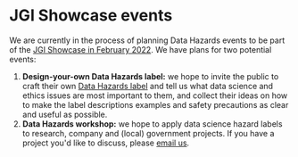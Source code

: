 # JGI Showcase events

We are currently in the process of planning Data Hazards events to be part of the [JGI Showcase in February 2022](https://bristol.ac.uk/golding/get-involved/showcase-2022/).
We have plans for two potential events:
1. __Design-your-own Data Hazards label:__ we hope to invite the public to craft their own [Data Hazards label](../materials/workshop/data-hazards) and tell us what data science and ethics issues are most important to them, and collect their ideas on how to make the label descriptions examples and safety precautions as clear and useful as possible.
2. __Data Hazards workshop:__ we hope to apply data science hazard labels to research, company and (local) government projects. If you have a project you'd like to discuss, please [email us](mailto:grp-ethicaldatascience@groups.bristol.ac.uk).

